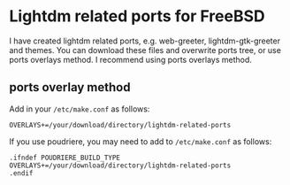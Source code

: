 # Lightdm related ports for FreeBSD

I have created lightdm related ports, e.g. web-greeter, lightdm-gtk-greeter and themes.
You can download these files and overwrite ports tree, or use ports overlays method.
I recommend using ports overlays method.

## ports overlay method

Add in your `/etc/make.conf` as follows:

`OVERLAYS+=/your/download/directory/lightdm-related-ports`

If you use poudriere, you may need to add to `/etc/make.conf` as follows:

    .ifndef POUDRIERE_BUILD_TYPE
    OVERLAYS+=/your/download/directory/lightdm-related-ports
    .endif
